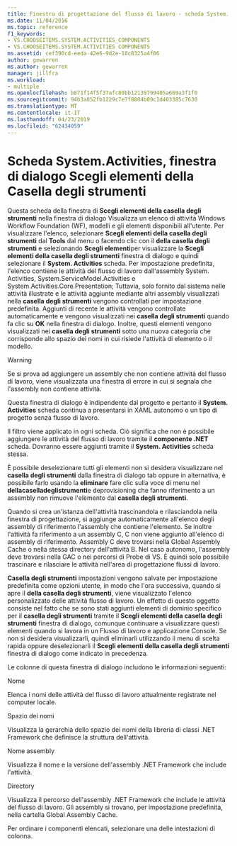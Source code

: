 ```yaml
---
title: Finestra di progettazione del flusso di lavoro - scheda System. Activities, Scegli elementi della finestra di dialogo casella
ms.date: 11/04/2016
ms.topic: reference
f1_keywords:
- VS.CHOOSEITEMS.SYSTEM.ACTIVITIES_COMPONENTS
- VS.CHOOSEITEMS.SYSTEM.ACTIVITIES COMPONENTS
ms.assetid: cef390cd-eeda-42e6-9d2e-18c8325a4f06
author: gewarren
ms.author: gewarren
manager: jillfra
ms.workload:
- multiple
ms.openlocfilehash: b871f14f5f37afc80bb12139799405a669a3f1f0
ms.sourcegitcommit: 94b3a052fb1229c7e7f8804b09c1d403385c7630
ms.translationtype: MT
ms.contentlocale: it-IT
ms.lasthandoff: 04/23/2019
ms.locfileid: "62434059"
---
```

# <a name="systemactivities-tab-choose-toolbox-items-dialog-box"></a>Scheda System.Activities, finestra di dialogo Scegli elementi della Casella degli strumenti

Questa scheda della finestra di **Scegli elementi della casella degli strumenti** nella finestra di dialogo Visualizza un elenco di attività Windows Workflow Foundation (WF), modelli e gli elementi disponibili all'utente. Per visualizzare l'elenco, selezionare **Scegli elementi della casella degli strumenti** dal **Tools** dal menu o facendo clic con il **della casella degli strumenti** e selezionando **Scegli elementi**per visualizzare la **Scegli elementi della casella degli strumenti** finestra di dialogo e quindi selezionare il **System. Activities** scheda. Per impostazione predefinita, l'elenco contiene le attività del flusso di lavoro dall'assembly System. Activities, System.ServiceModel.Activities e System.Activities.Core.Presentation; Tuttavia, solo fornito dal sistema nelle attività illustrate e le attività aggiunte mediante altri assembly visualizzati nella **casella degli strumenti** vengono controllati per impostazione predefinita. Aggiunti di recente le attività vengono controllate automaticamente e vengono visualizzati nei **casella degli strumenti** quando fa clic su **OK** nella finestra di dialogo. Inoltre, questi elementi vengono visualizzati nei **casella degli strumenti** sotto una nuova categoria che corrisponde allo spazio dei nomi in cui risiede l'attività di elemento o il modello.

> [!WARNING]
> Se si prova ad aggiungere un assembly che non contiene attività del flusso di lavoro, viene visualizzata una finestra di errore in cui si segnala che l'assembly non contiene attività.

 Questa finestra di dialogo è indipendente dal progetto e pertanto il **System. Activities** scheda continua a presentarsi in XAML autonomo o un tipo di progetto senza flusso di lavoro.

 Il filtro viene applicato in ogni scheda. Ciò significa che non è possibile aggiungere le attività del flusso di lavoro tramite il **componente .NET** scheda. Dovranno essere aggiunti tramite il **System. Activities** scheda stessa.

 È possibile deselezionare tutti gli elementi non si desidera visualizzare nel **casella degli strumenti** dalla finestra di dialogo tab oppure in alternativa, è possibile farlo usando la **eliminare** fare clic sulla voce di menu nel **dellacaselladeglistrumenti**e deprovisioning che fanno riferimento a un assembly non rimuove l'elemento dal **casella degli strumenti**.

 Quando si crea un'istanza dell'attività trascinandola e rilasciandola nella finestra di progettazione, si aggiunge automaticamente all'elenco degli assembly di riferimento l'assembly che contiene l'elemento. Se inoltre l'attività fa riferimento a un assembly C, C non viene aggiunto all'elenco di assembly di riferimento. Assembly C deve trovarsi nella Global Assembly Cache o nella stessa directory dell'attività B. Nel caso autonomo, l'assembly deve trovarsi nella GAC o nei percorsi di Probe di VS. È quindi solo possibile trascinare e rilasciare le attività nell'area di progettazione flussi di lavoro.

 **Casella degli strumenti** impostazioni vengono salvate per impostazione predefinita come opzioni utente, in modo che l'ora successiva, quando si apre il **della casella degli strumenti**, viene visualizzato l'elenco personalizzato delle attività flusso di lavoro. Un effetto di questo oggetto consiste nel fatto che se sono stati aggiunti elementi di dominio specifico per il **casella degli strumenti** tramite il **Scegli elementi della casella degli strumenti** finestra di dialogo, comunque continuare a visualizzare questi elementi quando si lavora in un Flusso di lavoro e applicazione Console. Se non si desidera visualizzarli, quindi eliminarli utilizzando il menu di scelta rapida oppure deselezionarli il **Scegli elementi della casella degli strumenti** finestra di dialogo come indicato in precedenza.

 Le colonne di questa finestra di dialogo includono le informazioni seguenti:

 Nome

 Elenca i nomi delle attività del flusso di lavoro attualmente registrate nel computer locale.

 Spazio dei nomi

 Visualizza la gerarchia dello spazio dei nomi della libreria di classi .NET Framework che definisce la struttura dell'attività.

 Nome assembly

 Visualizza il nome e la versione dell'assembly .NET Framework che include l'attività.

 Directory

 Visualizza il percorso dell'assembly .NET Framework che include le attività del flusso di lavoro. Gli assembly si trovano, per impostazione predefinita, nella cartella Global Assembly Cache.

 Per ordinare i componenti elencati, selezionare una delle intestazioni di colonna.